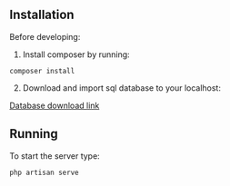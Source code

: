 ## Installation

Before developing:

1) Install composer by running:

`composer install`

2) Download and import sql database to your localhost:

[Database download link](https://drive.google.com/file/d/1luW_YAcgKob6sS7xPmJObgMbo3el5SaX/view?usp=sharing)

## Running

To start the server type:

`php artisan serve`
